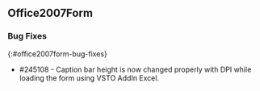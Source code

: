 ## Office2007Form

### Bug Fixes
{:#office2007form-bug-fixes}

* \#245108 - Caption bar height is now changed properly with DPI while loading the form using VSTO AddIn Excel.
